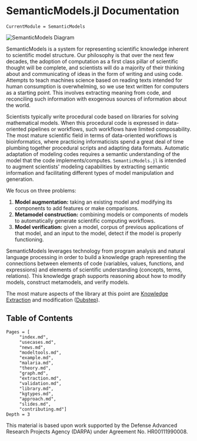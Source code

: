 # SemanticModels.jl Documentation

```@meta
CurrentModule = SemanticModels
```

![SemanticModels Diagram](img/semanticmodels_jl.dot.svg)


SemanticModels is a system for representing scientific knowledge inherent to scientific model structure.
Our philosophy is that over the next few decades, the adoption of computation as a first class pillar of scientific
thought will be complete, and scientists will do a majority of their thinking about and communicating of ideas in the
form of writing and using code. Attempts to teach machines science based on reading texts intended for human consumption
is overwhelming, so we use text written for computers as a starting point. This involves extracting meaning from code,
and reconciling such information with exogenous sources of information about the world.

Scientists typically write procedural code based on libraries for solving mathematical models. When this procedural
code is expressed in data-oriented pipelines or workflows, such workflows have limited composability. The most mature scientific
field in terms of data-oriented workflows is bioinformatics, where practicing informaticists spend a great deal of time
plumbing together procedural scripts and adapting data formats. Automatic adaptation of modeling codes requires a
semantic understanding of the model that the code implements/computes. ```SemanticModels.jl``` is intended to augment
scientists' modeling capabilities by extracting semantic information and facilitating different types of model
manipulation and generation.

We focus on three problems:

1. **Model augmentation:** taking an existing model and modifying its components to add features or make comparisons.
2. **Metamodel construction:** combining models or components of models to automatically generate scientific computing workflows.
3. **Model verification:** given a model, corpus of previous applications of that model, and an input to the model, detect if the model is properly functioning.

SemanticModels leverages technology from program analysis and natural language processing in order to build a knowledge
graph representing the connections between elements of code (variables, values, functions, and expressions) and elements
of scientific understanding (concepts, terms, relations). This knowledge graph supports reasoning about how to modify
models, construct metamodels, and verify models.

The most mature aspects of the library at this point are [Knowledge Extraction](@ref) and
modification ([Dubstep](@ref)).

## Table of Contents
```@contents
Pages = [
     "index.md",
     "usecases.md",
     "news.md",
     "modeltools.md",
     "example.md",
     "malaria.md",
     "theory.md",
     "graph.md",
     "extraction.md",
     "validation.md",
     "library.md",
     "kgtypes.md",
     "approach.md",
     "slides.md",
     "contributing.md"]
Depth = 3
```


This material is based upon work supported by the Defense Advanced Research Projects Agency (DARPA) under Agreement No. HR00111990008.
